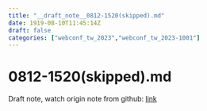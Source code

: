 ```yaml
---
title: "__draft_note__0812-1520(skipped).md"
date: 1919-08-10T11:45:14Z
draft: false
categories: ["webconf_tw_2023","webconf_tw_2023-1001"]
---
```


# 0812-1520(skipped).md

Draft note, watch origin note from github: [link](https://github.com/tinghaolai/just-random-note/blob/master/webconf_tw_2023/1001/0812-1520(skipped).md)